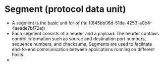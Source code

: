 # Segment (protocol data unit)
- A segment is the basic unit for of the ((645bb06d-51da-4253-a0b4-4aeade7bf72e))
- Each segment consists of a header and a payload. The header contains control information such as source and destination port numbers, sequence numbers, and checksums. Segments are used to facilitate end-to-end communication between applications running on different hosts.
-